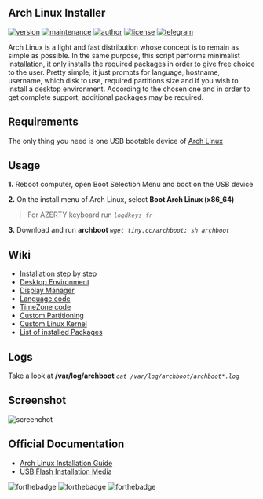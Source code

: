 ## Arch Linux Installer

[![version](https://img.shields.io/badge/version-v2.9.0-blue.svg?style=flat&logo=github&?cacheSeconds=3600)](https://github.com/grm34/archboot/releases) [![maintenance](https://img.shields.io/maintenance/yes/2020.svg?&style=flat&logo=github&cacheSeconds=3600)](https://github.com/grm34/archboot/pulse) [![author](https://img.shields.io/badge/author-grm34-red.svg?&style=flat&logo=github&?cacheSeconds=3600)](https://github.com/grm34) [![license](https://img.shields.io/badge/license-Apache%202.0-blue.svg?style=flat&logo=github&?cacheSeconds=3600)](https://github.com/grm34/archboot/blob/master/LICENSE) [![telegram](https://img.shields.io/badge/Telegram-chat-red?style=flat&logo=telegram&cacheSeconds=3600)](https://t.me/archboot)

Arch Linux is a light and fast distribution whose concept is to remain as
simple as possible. In the same purpose, this script performs minimalist
installation, it only installs the required packages in order to give
free choice to the user. Pretty simple, it just prompts for language,
hostname, username, which disk to use, required partitions size and
if you wish to install a desktop environment. According to the chosen one
and in order to get complete support, additional packages may be required.

## Requirements

The only thing you need is one USB bootable device of [Arch Linux](https://mir.archlinux.fr/iso/latest)

## Usage

**1.** Reboot computer, open Boot Selection Menu and boot on the USB device

**2.** On the install menu of Arch Linux, select **Boot Arch Linux (x86_64)**

> For AZERTY keyboard run *`loqdkeys fr`*

**3.** Download and run **archboot** *`wget tiny.cc/archboot; sh archboot`*

## Wiki

* [Installation step by step](https://github.com/grm34/archboot/wiki/Installation-step-by-step)
* [Desktop Environment](https://github.com/grm34/archboot/wiki/Desktop-Environment)
* [Display Manager](https://github.com/grm34/archboot/wiki/Display-Manager)
* [Language code](https://github.com/grm34/archboot/wiki/Language-code)
* [TimeZone code](https://github.com/grm34/archboot/wiki/TimeZone-code)
* [Custom Partitioning](https://github.com/grm34/archboot/wiki/Custom-Partitioning)
* [Custom Linux Kernel](https://github.com/grm34/archboot/wiki/Custom-Linux-Kernel)
* [List of installed Packages](https://github.com/grm34/archboot/wiki/List-of-installed-Packages)

## Logs

Take a look at **/var/log/archboot** *`cat /var/log/archboot/archboot*.log`*

## Screenshot

![screenchot](https://www.archboot.org/assets/images/screenshot.png)

## Official Documentation

* [Arch Linux Installation Guide](https://wiki.archlinux.org/index.php/Installation_guide)
* [USB Flash Installation Media](https://wiki.archlinux.org/index.php/USB_flash_installation_media)

![forthebadge](https://forthebadge.com/images/badges/built-with-love.svg)
![forthebadge](https://forthebadge.com/images/badges/for-you.svg)
![forthebadge](https://forthebadge.com/images/badges/its-not-a-lie-if-you-believe-it.svg)
